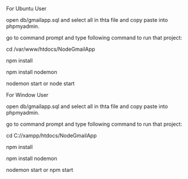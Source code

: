 For Ubuntu User

open db/gmailapp.sql and select all in thta file and copy paste into phpmyadmin.

go to command prompt and type following command to run that project:

cd /var/www/htdocs/NodeGmailApp 

npm install 

npm install nodemon

nodemon start or node start

For Window User

open db/gmailapp.sql and select all in thta file and copy paste into phpmyadmin.

go to command prompt and type following command to run that project:

cd C://xampp/htdocs/NodeGmailApp 

npm install 

npm install nodemon

nodemon start or npm start
